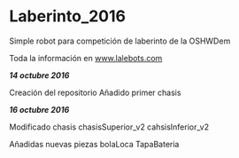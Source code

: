 # Laberinto_2016
Simple robot para competición de laberinto de la OSHWDem

Toda la información en www.lalebots.com

***14 octubre 2016***

  Creación del repositorio
  Añadido primer chasis
  
***16 octubre 2016***

  Modificado chasis
    chasisSuperior_v2
    cahsisInferior_v2
    
  Añadidas nuevas piezas
    bolaLoca
    TapaBateria
    
